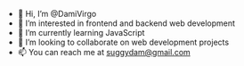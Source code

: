 - 👋 Hi, I’m @DamiVirgo
- 👀 I’m interested in frontend and backend web development
- 🌱 I’m currently learning JavaScript
- 💞️ I’m looking to collaborate on web development projects
- 📫 You can reach me at suggydam@gmail.com

<!---
DamiVirgo/DamiVirgo is a ✨ special ✨ repository because its `README.md` (this file) appears on your GitHub profile.
You can click the Preview link to take a look at your changes.
--->
